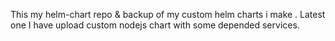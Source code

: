 This my helm-chart repo & backup of my custom helm charts i make .
Latest one I have upload custom nodejs chart with some depended services.
